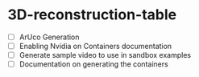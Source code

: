 # 3D-reconstruction-table

 - [ ] ArUco Generation
 - [ ] Enabling Nvidia on Containers documentation
 - [ ] Generate sample video to use in sandbox examples
 - [ ] Documentation on generating the containers
